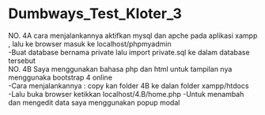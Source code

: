 # Dumbways_Test_Kloter_3
NO. 4A cara menjalankannya aktifkan mysql dan apche pada aplikasi xampp , lalu ke browser masuk ke localhost/phpmyadmin<br>
-Buat database bernama private lalu import private.sql ke dalam database tersebut<br>
NO. 4B Saya menggunakan bahasa php dan html untuk tampilan nya menggunaka bootstrap 4 online<br>
-Cara menjalankannya : copy kan folder 4B ke dalan folder xampp/htdocs <br>
-Lalu buka browser ketikkan localhost/4.B/home.php
-Untuk menambah dan mengedit data saya menggunakan popup modal
